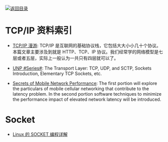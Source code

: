 [![返回目录](https://parg.co/UGo)](https://parg.co/b4z)

# TCP/IP 资料索引

* [TCP/IP 漫游](https://parg.co/UVU): TCP/IP 是互联网的基础协议栈，它包括大大小小几十个协议。本篇文章主要涉及到就是 HTTP、TCP、IP 协议。我们经常学的网络模型是七层或者五层，实际上一般认为一共只有四层就可以了。

- [UNP #Series#](https://parg.co/UVl): The Transport Layer: TCP, UDP, and SCTP, Sockets Introduction, Elementary TCP Sockets, etc.

* [Secrets of Mobile Network Performance](http://aosabook.org/en/posa/secrets-of-mobile-network-performance.html): The first portion will explore the particulars of mobile cellular networking that contribute to the latency problem. In the second portion software techniques to minimize the performance impact of elevated network latency will be introduced.

# Socket

* [Linux 的 SOCKET 编程详解 ](http://blog.csdn.net/hguisu/article/details/7445768/)
